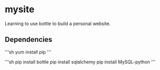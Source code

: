 # mysite

Learning to use bottle to build a personal website.

## Dependencies

'''sh
yum install pip
'''

'''sh
pip install bottle
pip install sqlalchemy
pip install MySQL-python
'''

